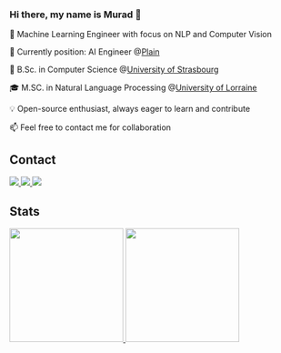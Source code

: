 ### Hi there, my name is Murad 👋

🚀 Machine Learning Engineer with focus on NLP and Computer Vision

🔭 Currently position: AI Engineer @[Plain](https://www.plain-service.com/)

📖 B.Sc. in Computer Science @[University of Strasbourg](https://en.unistra.fr/) 

🎓 M.SC. in Natural Language Processing @[University of Lorraine](https://www.univ-lorraine.fr/)

💡 Open-source enthusiast, always eager to learn and contribute

📫 Feel free to contact me for collaboration


## Contact
<a href="mailto:muradmustafayev03@gmail.com">
    <img src="https://img.shields.io/badge/-Email-red?logo=gmail&logoColor=white">
</a>
<a href="https://www.linkedin.com/in/murad-mustafayev/">
    <img src="https://img.shields.io/badge/-Linkedin-blue?logo=linkedin">
</a>
<a href="https://t.me/rock_and_chips">
    <img src="https://img.shields.io/badge/-Telegram-blue?logo=telegram&logoColor=white">
</a>
<br/> 

## Stats
<a href="https://github.com/Muradmustafayev-03">
    <img height=200 src="https://github-stats-alpha.vercel.app/api?username=Muradmustafayev-03&cc=171626&tc=FFFF&ic=F24194&bc=FFFF">
</a>

<a href="https://github-readme-stats.vercel.app/api/top-langs?username=Muradmustafayev-03&size_weight=0.5&count_weight=0.5&count_private=true&layout=donut&theme=radical">
  <img height=200 src="https://github-readme-stats.vercel.app/api/top-langs?username=Muradmustafayev-03&size_weight=0.5&count_weight=0.5&count_private=true&layout=donut&theme=radical"/>
</a>
